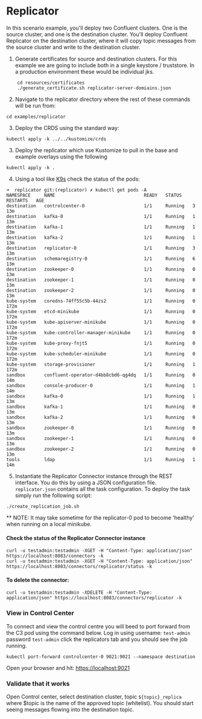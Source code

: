 # Replicator

In this scenario example, you'll deploy two Confluent clusters. One is the source cluster, and one is the destination cluster. You'll deploy Confluent Replicator on the destination cluster, where it will copy topic messages from the source cluster and write to the destination cluster.

1. Generate certificates for source and destination clusters. For this example we are going to include both in a single keystore / truststore. In a production environment these would be individual jks.
```shell
    cd resources/certificates
    ./generate_certificate.sh replicator-server-domiains.json
```

2. Navigate to the replicator directory where the rest of these commands will be run from:
```shell
cd examples/replicator
```

3. Deploy the CRDS using the standard way:
```shell
kubectl apply -k ../../kustomize/crds
```

3. Deploy the replicator which use Kustomize to pull in the base and example overlays using the following
```shell
kubectl apply -k .
```

4. Using a tool like [K9s](https://github.com/derailed/k9s) check the status of the pods:
```shell
➜  replicator git:(replicator) ✗ kubectl get pods -A
NAMESPACE     NAME                                 READY   STATUS    RESTARTS   AGE
destination   controlcenter-0                      1/1     Running   3          13m
destination   kafka-0                              1/1     Running   1          13m
destination   kafka-1                              1/1     Running   1          13m
destination   kafka-2                              1/1     Running   1          13m
destination   replicator-0                         1/1     Running   3          13m
destination   schemaregistry-0                     1/1     Running   6          13m
destination   zookeeper-0                          1/1     Running   0          13m
destination   zookeeper-1                          1/1     Running   0          13m
destination   zookeeper-2                          1/1     Running   0          13m
kube-system   coredns-74ff55c5b-44zs2              1/1     Running   0          172m
kube-system   etcd-minikube                        1/1     Running   0          172m
kube-system   kube-apiserver-minikube              1/1     Running   0          172m
kube-system   kube-controller-manager-minikube     1/1     Running   0          172m
kube-system   kube-proxy-fnjt5                     1/1     Running   0          172m
kube-system   kube-scheduler-minikube              1/1     Running   0          172m
kube-system   storage-provisioner                  1/1     Running   1          172m
sandbox       confluent-operator-d4bb8cbd6-qg4dq   1/1     Running   0          14m
sandbox       console-producer-0                   1/1     Running   1          14m
sandbox       kafka-0                              1/1     Running   1          13m
sandbox       kafka-1                              1/1     Running   0          13m
sandbox       kafka-2                              1/1     Running   0          13m
sandbox       zookeeper-0                          1/1     Running   0          13m
sandbox       zookeeper-1                          1/1     Running   0          13m
sandbox       zookeeper-2                          1/1     Running   0          13m
tools         ldap                                 1/1     Running   1          14m
```

5. Instantiate the Replicator Connector instance through the REST interface. You do this by using a JSON configuration file. `replicator.json` contains all the task configuration. To deploy the task simply run the following script:
```shell
./create_replication_job.sh
```

** NOTE: It may take sometime for the replicator-0 pod to become 'healthy' when running on a local minikube.

#### Check the status of the Replicator Connector instance
```
curl -u testadmin:testadmin -XGET -H "Content-Type: application/json" https://localhost:8083/connectors -k
curl -u testadmin:testadmin -XGET -H "Content-Type: application/json" https://localhost:8083/connectors/replicator/status -k
```

#### To delete the connector:

```
curl -u testadmin:testadmin -XDELETE -H "Content-Type: application/json" https://localhost:8083/connectors/replicator -k
```

### View in Control Center

To connect and view the control centre you will beed to port forward from the C3 pod using the command below. Log in using username: `test-admin` password `test-admin` click the replicators tab and you should see the job running.
```shell
kubectl port-forward controlcenter-0 9021:9021 --namespace destination
```

Open your browser and hit: [https://localhost:9021](https://localhost:9021)
### Validate that it works

Open Control center, select destination cluster, topic `${topic}_replica` where $topic is the name of the approved topic (whitelist).
You should start seeing messages flowing into the destination topic.

